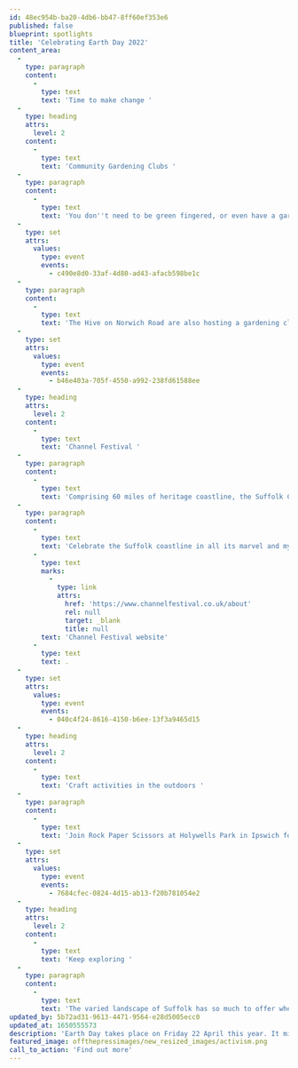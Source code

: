 ```yaml
---
id: 48ec954b-ba20-4db6-bb47-8ff60ef353e6
published: false
blueprint: spotlights
title: 'Celebrating Earth Day 2022'
content_area:
  -
    type: paragraph
    content:
      -
        type: text
        text: 'Time to make change '
  -
    type: heading
    attrs:
      level: 2
    content:
      -
        type: text
        text: 'Community Gardening Clubs '
  -
    type: paragraph
    content:
      -
        type: text
        text: 'You don''t need to be green fingered, or even have a garden, to come along to Eastern Angles Community Gardening Club. Between 10am and 12pm on Tuesdays, the group meet to plant and prune while hopefully nurturing some new friendships along the way. '
  -
    type: set
    attrs:
      values:
        type: event
        events:
          - c490e8d0-33af-4d80-ad43-afacb598be1c
  -
    type: paragraph
    content:
      -
        type: text
        text: 'The Hive on Norwich Road are also hosting a gardening club'
  -
    type: set
    attrs:
      values:
        type: event
        events:
          - b46e403a-705f-4550-a992-238fd61588ee
  -
    type: heading
    attrs:
      level: 2
    content:
      -
        type: text
        text: 'Channel Festival '
  -
    type: paragraph
    content:
      -
        type: text
        text: 'Comprising 60 miles of heritage coastline, the Suffolk Coast is the jewel in our county''s crown whatever the season, however clearer skies makes the seaside even more appealing. '
  -
    type: paragraph
    content:
      -
        type: text
        text: 'Celebrate the Suffolk coastline in all its marvel and mystery with the new Channel Festival, brought about by Pier Projects. From 15 to 20 of March, the new free festival will run a creative programme of activity exploring open water. For a list of all activity, visit the official '
      -
        type: text
        marks:
          -
            type: link
            attrs:
              href: 'https://www.channelfestival.co.uk/about'
              rel: null
              target: _blank
              title: null
        text: 'Channel Festival website'
      -
        type: text
        text: .
  -
    type: set
    attrs:
      values:
        type: event
        events:
          - 040c4f24-8616-4150-b6ee-13f3a9465d15
  -
    type: heading
    attrs:
      level: 2
    content:
      -
        type: text
        text: 'Craft activities in the outdoors '
  -
    type: paragraph
    content:
      -
        type: text
        text: 'Join Rock Paper Scissors at Holywells Park in Ipswich for their Rock Paper Grow event where you and your family can get creative in the outdoors. Using the natural environment of the park as inspiration, this free workshop for families will consist of weaving, wind sock making, nature printing on fabric and seed bomb making.'
  -
    type: set
    attrs:
      values:
        type: event
        events:
          - 7684cfec-0824-4d15-ab13-f20b781054e2
  -
    type: heading
    attrs:
      level: 2
    content:
      -
        type: text
        text: 'Keep exploring '
  -
    type: paragraph
    content:
      -
        type: text
        text: 'The varied landscape of Suffolk has so much to offer when it comes to exploring the outdoors. Keep an the eye on the Let''s Get Creative website for more activities happening in outside venues or with a natural theme. Just click on our ''nature'' category tag on the right hand side of the home page to discover more and more events happening across East Anglia. '
updated_by: 5b72ad31-9613-4471-9564-e28d5005ecc0
updated_at: 1650555573
description: 'Earth Day takes place on Friday 22 April this year. It might be only 24 hours but Earth Day acts as a good reminder of all the small actions we can take to make change every day. We''ve selected some of the events and activities coming up which can help us all get a little bit closer to nature.'
featured_image: offthepressimages/new_resized_images/activism.png
call_to_action: 'Find out more'
---
```

